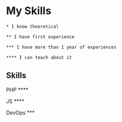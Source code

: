 # My Skills

    * I know theoretical

    ** I have first experience

    *** I have more than 1 year of experiences

    **** I can teach about it


## Skills

PHP ****

JS ****


DevOps ***
